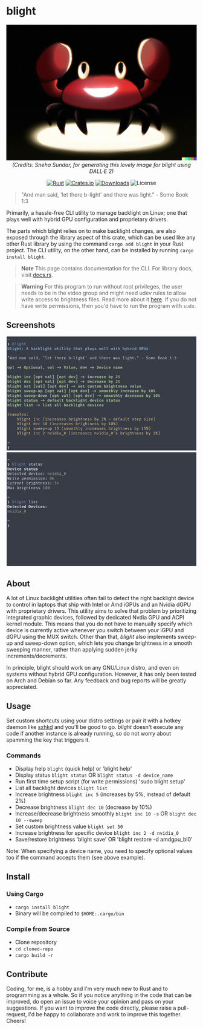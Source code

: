 # blight
<div align="center">

![Generated using Dall-E 2](blightm.png)
*(Credits: Sneha Sundar, for generating this lovely image for blight using DALL·E 2)*

[![Rust](https://github.com/VoltaireNoir/blight/actions/workflows/rust.yml/badge.svg)](https://github.com/VoltaireNoir/blight/actions/workflows/rust.yml)
[![Crates.io](https://img.shields.io/crates/v/blight)](https://crates.io/crates/blight)
[![Downloads](https://img.shields.io/crates/d/blight)](https://crates.io/crates/blight)
![License](https://img.shields.io/crates/l/blight)

</div>

> "And man said, 'let there b-light' and there was light." - Some Book 1:3

Primarily, a hassle-free CLI utility to manage backlight on Linux; one that plays well with hybrid GPU configuration and proprietary drivers.

The parts which blight relies on to make backlight changes, are also exposed through the library aspect of this crate, which can be used like any other Rust library by using the command `cargo add blight` in your Rust project. The CLI utility, on the other hand, can be installed by running `cargo install blight`.

> **Note**
> This page contains documentation for the CLI. For library docs, visit [docs.rs](https://docs.rs/blight/).

> **Warning**
> For this program to run without root privileges, the user needs to be in the video group and might need udev rules to allow write access to brightness files. Read more about it [here](https://wiki.archlinux.org/title/Backlight#ACPI). If you do not have write permissions, then you'd have to run the program with `sudo`.

## Screenshots
![](blight.png)
![](blight2.png)

## About
A lot of Linux backlight utilities often fail to detect the right backlight device to control in laptops that ship with Intel or Amd iGPUs and an Nvidia dGPU with proprietary drivers. This utility aims to solve that problem by prioritizing integrated graphic devices, followed by dedicated Nvdia GPU and ACPI kernel module. This means that you do not have to manually specify which device is currently active whenever you switch between your iGPU and dGPU using the MUX switch. Other than that, *blight* also implements sweep-up and sweep-down option, which lets you change brightness in a smooth sweeping manner, rather than applying sudden jerky increments/decrements.

In principle, blight should work on any GNU/Linux distro, and even on systems without hybrid GPU configuration. However, it has only been tested on Arch and Debian so far. Any feedback and bug reports will be greatly appreciated.

## Usage
Set custom shortcuts using your distro settings or pair it with a hotkey daemon like [sxhkd](https://github.com/baskerville/sxhkd) and you'll be good to go. *blight* doesn't execute any code if another instance is already running, so do not worry about spamming the key that triggers it.

### Commands
- Display help `blight` (quick help) or 'blight help'
- Display status `blight status` OR `blight status -d device_name`
- Run first time setup script (for write permissions) 'sudo blight setup'
- List all backlight devices `blight list`
- Increase brightness `blight inc 5` (increases by 5%, instead of default 2%)
- Decrease brightness `blight dec 10` (decrease by 10%)
- Increase/decrease brightness smoothly `blight inc 10 -s` OR `blight dec 10 --sweep`
- Set custom brightness value `blight set 50`
- Increase brightness for specific device `blight inc 2 -d nvidia_0`
- Save/restore brightness 'blight save' OR 'blight restore -d amdgpu_bl0'

Note: When specifying a device name, you need to specify optional values too if the command accepts them (see above example).

## Install
### Using Cargo
- `cargo install blight`
- Binary will be compiled to `$HOME:.cargo/bin`

### Compile from Source
- Clone repository
- `cd cloned-repo`
- `cargo build -r`

## Contribute
Coding, for me, is a hobby and I'm very much new to Rust and to programming as a whole. So if you notice anything in the code that can be improved, do open an issue to voice your opinion and pass on your suggestions. If you want to improve the code directly, please raise a pull-request, I'd be happy to collaborate and work to improve this together. Cheers!

